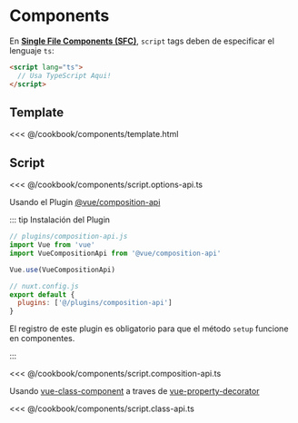 # Components

En [**Single File Components (SFC)**](https://vuejs.org/v2/guide/single-file-components.html), `script` tags deben de especificar el lenguaje `ts`:
```html
<script lang="ts">
  // Usa TypeScript Aqui!
</script>
```

## Template

<<< @/cookbook/components/template.html

## Script


<tabs :options="{ useUrlFragment: false }">
  <tab name="Options API">

<<< @/cookbook/components/script.options-api.ts

  </tab>
  <tab name="Composition API">

Usando el Plugin [@vue/composition-api](https://github.com/vuejs/composition-api)

::: tip Instalación del Plugin

```js
// plugins/composition-api.js
import Vue from 'vue'
import VueCompositionApi from '@vue/composition-api'

Vue.use(VueCompositionApi)
```

```js
// nuxt.config.js
export default {
  plugins: ['@/plugins/composition-api']
}
```

El registro de este plugin es obligatorio para que el método `setup` funcione en componentes.

:::

<<< @/cookbook/components/script.composition-api.ts

  </tab>
  <tab name="Class API">

Usando [vue-class-component](https://github.com/vuejs/vue-class-component) a traves de [vue-property-decorator](https://github.com/kaorun343/vue-property-decorator)

<<< @/cookbook/components/script.class-api.ts

  </tab>
</tabs>
